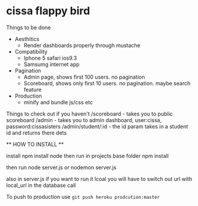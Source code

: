 # cissa flappy bird

Things to be done
  - Aesthitics
    - Render dashboards properly through mustache
  - Compatibility
    - Iphone 5 safari ios9.3
    - Samsumg internet app
  - Pagination
    - Admin page, shows first 100 users. no pagination 
    - Scoreboard, shows only first 10 users. no pagination. maybe search feature
  - Production
      - minify and bundle js/css etc

Things to check out if you haven't
  /scoreboard - takes you to public scoreboard
  /admin - takes you to admin dashboard, user:cissa, password:cissasisters
  /admin/student/:id - the id param takes in a student id and returns there dets

  

** HOW TO INSTALL **

install npm
install node
then run in projects base folder
npm install

then run
node server.js   or    nodemon server.js


also in server.js if you want to run it lcoal you will have to switch out
url with local_url in the database call

To push to production use ```git push heroku prodcution:master```


